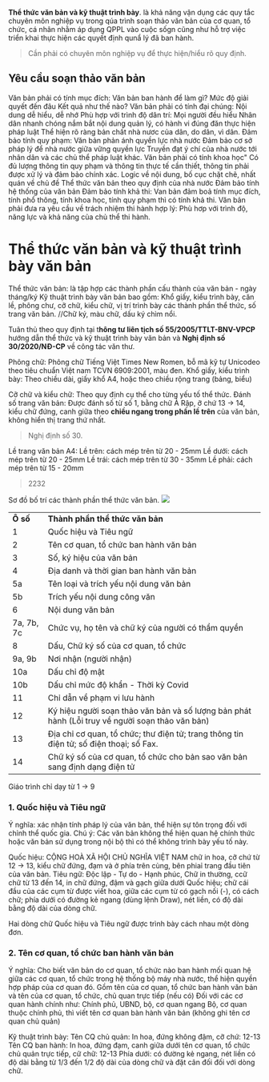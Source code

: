 **Thể thức văn bản và kỹ thuật trình bày**.
là khả năng vận dụng các quy tắc chuyên môn nghiệp vụ trong qúa trình soạn thảo văn bản của cơ quan, tổ chức, cá nhân nhằm áp dụng QPPL vào cuộc sốgn cũng như hỗ trợ việc triển khai thực hiện các quyết định qunẩ lý đã ban hành. 
> Cần phải có chuyên môn nghiệp vụ để thực hiện/hiểu rõ quy định. 
## Yêu cầu soạn thảo văn bản
Văn bản phải có tính mục đích:
	Văn bản ban hành để làm gì?
	Mức độ giải quyết đến đâu
	Kết quả như thế nào?
Văn bản phải có tính đại chúng:
	Nội dung dễ hiểu, dễ nhớ
	Phù hợp với trình độ dân trí: Mọi người đều hiểu
		Nhân dân nhanh chóng nắm bắt nội dung quản lý, có hành vi đúng đăn thực hiện pháp luật
		Thể hiện rõ ràng bản chất nhà nươc của dân, do dân, vì dân.
Đảm bảo tính quy phạm:
	Văn bản phản ánh quyền lực nhà nước
	Đảm bảo cơ sở pháp lý để nhà nước giữa vững quyền lực 
	Truyền đạt ý chí của nhà nước tới nhân dân và các chủ thể pháp luật khác.
Văn bản phải có tính khoa học"
	Có đủ lượng thông tin quy phạm và thông tin thực tế cần thiết, thông tin phải được xử lý và đảm bảo chính xác.
	Logic về nội dung, bố cục chặt chẽ, nhất quán về chủ đề
	Thể thức văn bản theo quy định của nhà nước
	Đảm bảo tính hệ thống của văn bản 
Đảm bảo tính khả thi:
	Van bản đảm boả tính mục đích, tính phổ thông, tính khoa học, tính quy phạm thì có tính khả thi.
	Văn bản phải đưa ra yêu cầu về trách nhiệm thi hành hợp lý: Phù hơp với trình độ, năng lực và khả năng của chủ thể thi hành. 
# Thể thức văn bản và kỹ thuật trình bày văn bản 
Thể thức văn bản: là tập hợp các thành phần cấu thành của văn bản - ngày tháng/ký 
Kỹ thuật  trình bày văn bản bao gồm: Khổ giấy, kiểu trình bày, căn lề, phông chư, cỡ chữ, kiểu chữ, vị trí trình bày các thành phần thể thức, số trang văn bản. 
//Chữ ký, màu chữ, dấu ký chìm nổi.

Tuân thủ theo quy định tại t**hông tư liên tịch số 55/2005/TTLT-BNV-VPCP** hướng dẫn thể thức và kỹ thuật trình bày văn bản và **Nghị định số 30/2020/NĐ-CP** về công tác văn thư.

Phông chữ: Phông chữ Tiếng Việt Times New Romen, bỗ mã kỹ tự Unicodeo theo tiêu chuẩn Việt nam TCVN 6909:2001, màu đen. 
Khổ giấy, kiểu trình bày: Theo chiều dài, giấy khổ A4, hoặc theo chiều rộng trang (bảng, biểu)

Cỡ chữ và kiểu chữ: Theo quy định cụ thể cho từng yếu tố thể thức.
Đánh số trang văn bản: Được đánh số từ số 1, bằng chữ Ả Rập, ỡ chứ 13 -> 14, kiểu chữ đứng, canh giữa theo **chiều ngang trong phần lề trên** của văn bản, không hiển thị trang thứ nhất. 
> Nghị định số 30. 

Lề trang văn bản A4:
	Lề trên: cách mép trên từ 20 - 25mm
	Lề dưới: cách mép trên từ 20 - 25mm
	Lề trái: cách mép trên từ 30 - 35mm
	Lề phải: cách mép trên từ 15 - 20mm
>2232

Sơ đồ bố trí các thành phần thể thức văn bản.
![](https://cdn.thuvienphapluat.vn/phap-luat/2022-2/LNH/so-do.jpg)

|            |                                                                                                 |
| ---------- | ----------------------------------------------------------------------------------------------- |
| **Ô số**   | **Thành phần thể thức văn bản**                                                                 |
| 1          | Quốc hiệu và Tiêu ngữ                                                                           |
| 2          | Tên cơ quan, tổ chức ban hành văn bản                                                           |
| 3          | Số, ký hiệu của văn bản                                                                         |
| 4          | Địa danh và thời gian ban hành văn bản                                                          |
| 5a         | Tên loại và trích yếu nội dung văn bản                                                          |
| 5b         | Trích yếu nội dung công văn                                                                     |
| 6          | Nội dung văn bản                                                                                |
| 7a, 7b, 7c | Chức vụ, họ tên và chữ ký của người có thẩm quyền                                               |
| 8          | Dấu, Chữ ký số của cơ quan, tổ chức                                                             |
| 9a, 9b     | Nơi nhận (người nhận)                                                                           |
| 10a        | Dấu chỉ độ mật                                                                                  |
| 10b        | Dấu chỉ mức độ khẩn - Thời kỳ Covid                                                             |
| 11         | Chỉ dẫn về phạm vi lưu hành                                                                     |
| 12         | Ký hiệu người soạn thảo văn bản và số lượng bản phát hành (Lỗi truy về người soạn thảo văn bản) |
| 13         | Địa chỉ cơ quan, tổ chức; thư điện tử; trang thông tin điện tử; số điện thoại; số Fax.          |
| 14         | Chữ ký số của cơ quan, tổ chức cho bản sao văn bản sang định dạng điện tử                       |
Giáo trình chỉ dạy từ 1 -> 9

### 1. Quốc hiệu và Tiêu ngữ
Ý nghĩa: xác nhận tính pháp lý của văn bản, thể hiện sự tôn trọng đối với chỉnh thể quốc gia. 
Chú ý: Các văn bản không thể hiện quan hệ chính thức hoặc văn bản sử dụng trong nội bộ thì có thể không trình bày yếu tố này.

Quốc hiệu: CỘNG HOÀ XÃ HỘI CHỦ NGHĨA VIỆT NAM chữ in hoa, cỡ chứ từ 12 -> 13, kiểu chữ đứng, đạm và ở phía trên cùng, bên phiaỉ trang đầu tiên của văn bản.
Tiêu ngữ: Độc lập - Tự do - Hạnh phúc, Chữ in thường, ccữ chữ từ 13 đến 14, in chữ đứng, đậm và gạch giữa dưới Quốc hiệu; chữ cái đầu của các cụm từ được viết hoa, giữa các cụm từ có gạch nối (-), có cách chữ; phía dưới có đường kẻ ngang (dùng lệnh Draw), nét liền, có độ dài bằng độ dài của dòng chữ.

Hai dòng chữ Quốc hiệu và Tiêu ngữ được trình bày cách nhau một dòng đơn. 

### 2. Tên cơ quan, tổ chức ban hành văn bản 
Ý nghĩa: Cho biết văn bản do cơ quan, tổ chức nào ban hành mối quan hệ giữa các cơ quan, tổ chức trong hệ thống bộ máy nhà nước, thể hiện quyền hợp pháp của cơ quan đó. 
Gồm tên của cơ quan, tổ chức ban hành văn bản và tên của cơ quan, tổ chức, chủ quan trực tiếp (nếu có)
Đối với các cơ quan hành chính như: Chính phủ, UBND, bộ, cơ quan ngang Bộ, cơ quan thuộc chính phủ, thì viết tên cơ quan bàn hành văn bản (không ghi tên cơ quan chủ quản)

Kỹ thuật trình bày:
Tên CQ chủ quản: In hoa, đứng không đậm, cỡ chứ: 12-13
Tên CQ ban hành: In hoa, đứng đạm, canh giữa dưới tên cơ quan, tổ chức chủ quản trực tiếp, cữ chữ: 12-13
Phía dưới: có đường kẻ ngang, nét liền có độ dài bằng từ 1/3 đến 1/2 độ dài của dòng chữ và đặt cân đối đối với dòng chữ.